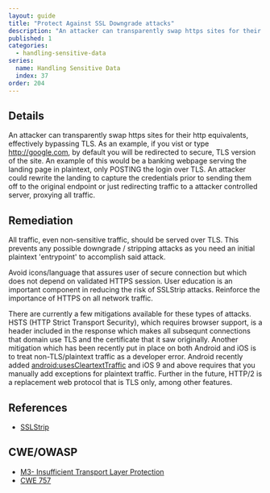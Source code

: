 ```yaml
---
layout: guide
title: "Protect Against SSL Downgrade attacks"
description: "An attacker can transparently swap https sites for their http equivalents, effectively bypassing TLS"
published: 1
categories:
  - handling-sensitive-data
series:
  name: Handling Sensitive Data
  index: 37
order: 204
---
```


## Details

An attacker can transparently swap https sites for their http equivalents, effectively bypassing TLS. As an example, if you vist or type http://google.com, by default you will be redirected to secure, TLS version of the site. An example of this would be a banking webpage serving the landing page in plaintext, only POSTING the login over TLS.  An attacker could rewrite the landing to capture the credentials prior to sending them off to the original endpoint or just redirecting traffic to a attacker controlled server, proxying all traffic.

## Remediation

All traffic, even non-sensitive traffic, should be served over TLS. This prevents any possible downgrade / stripping attacks as you need an initial plaintext 'entrypoint' to accomplish said attack.

Avoid icons/language that assures user of secure connection but which does not depend on validated HTTPS session. User education is an important component in reducing the risk of SSLStrip attacks. Reinforce the importance of HTTPS on all network traffic.

There are currently a few mitigations available for these types of attacks. HSTS (HTTP Strict Transport Security), which requires browser support, is a header included in the response which makes all subsequnt connections that domain use TLS and the certificate that it saw originally. Another mitigation which has been recently put in place on both Android and iOS is to treat non-TLS/plaintext traffic as a developer error.  Android recently added [android:usesCleartextTraffic](https://koz.io/android-m-and-the-war-on-cleartext-traffic/) and iOS 9 and above requires that you manually add exceptions for plaintext traffic.  Further in the future, HTTP/2 is a replacement web protocol that is TLS only, among other features.


## References

* [SSLStrip](http://www.thoughtcrime.org/software/sslstrip/)

## CWE/OWASP

 * [M3- Insufficient Transport Layer Protection](https://www.owasp.org/index.php/Mobile_Top_10_2014-M3)
 * [CWE 757](http://cwe.mitre.org/data/definitions/757.html)
